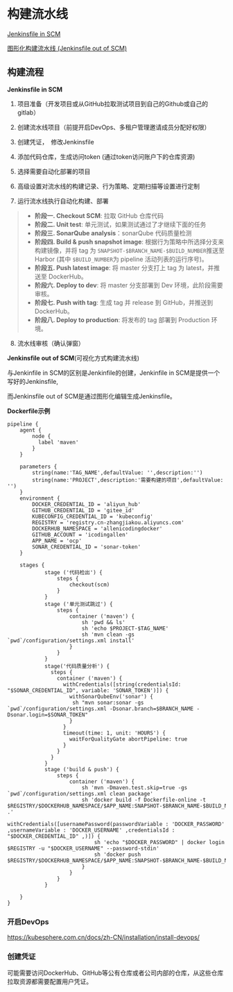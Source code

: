 # 构建流水线

[Jenkinsfile in SCM](https://kubesphere.com.cn/docs/zh-CN/quick-start/devops-online/)

[图形化构建流水线 (Jenkinsfile out of SCM)](https://kubesphere.com.cn/docs/zh-CN/quick-start/jenkinsfile-out-of-scm/)

## 构建流程

**Jenkinsfile in SCM**

1) 项目准备（开发项目或从GitHub拉取测试项目到自己的Github或自己的gitlab）

2) 创建流水线项目（前提开启DevOps、多租户管理邀请成员分配好权限）

3) 创建凭证，　修改Jenkinsfile

4) 添加代码仓库，生成访问token (通过token访问账户下的仓库资源)

5) 选择需要自动化部署的项目

6) 高级设置对流水线的构建记录、行为策略、定期扫描等设置进行定制

7) 运行流水线执行自动化构建、部署

> - **阶段一. Checkout SCM**: 拉取 GitHub 仓库代码
> - **阶段二. Unit test**: 单元测试，如果测试通过了才继续下面的任务
> - **阶段三. SonarQube analysis**：sonarQube 代码质量检测
> - **阶段四. Build & push snapshot image**: 根据行为策略中所选择分支来构建镜像，并将 tag 为 `SNAPSHOT-$BRANCH_NAME-$BUILD_NUMBER`推送至 Harbor (其中 `$BUILD_NUMBER`为 pipeline 活动列表的运行序号)。
> - **阶段五. Push latest image**: 将 master 分支打上 tag 为 latest，并推送至 DockerHub。
> - **阶段六. Deploy to dev**: 将 master 分支部署到 Dev 环境，此阶段需要审核。
> - **阶段七. Push with tag**: 生成 tag 并 release 到 GitHub，并推送到 DockerHub。
> - **阶段八. Deploy to production**: 将发布的 tag 部署到 Production 环境。

8) 流水线审核（确认弹窗）

**Jenkinsfile out of SCM**(可视化方式构建流水线)

与Jenkinfile in SCM的区别是Jenkinfile的创建，Jenkinfile in SCM是提供一个写好的Jenkinsfile,

而Jenkinsfile out of SCM是通过图形化编辑生成Jenkinsfile。

**Dockerfile示例**

```
pipeline {
    agent {
        node {
          label 'maven'
        }
    }

    parameters {
        string(name:'TAG_NAME',defaultValue: '',description:'')
        string(name:'PROJECT',description:'需要构建的项目',defaultValue: '')
    }
    environment {
        DOCKER_CREDENTIAL_ID = 'aliyun_hub'
        GITHUB_CREDENTIAL_ID = 'gitee_id'
        KUBECONFIG_CREDENTIAL_ID = 'kubeconfig'
        REGISTRY = 'registry.cn-zhangjiakou.aliyuncs.com'
        DOCKERHUB_NAMESPACE = 'allenicodingdocker'
        GITHUB_ACCOUNT = 'icodingallen'
        APP_NAME = 'ocp'
        SONAR_CREDENTIAL_ID = 'sonar-token'
    }

    stages {
            stage ('代码检出') {
                steps {
                    checkout(scm)
                }
            }
            stage ('单元测试跳过') {
                steps {
                    container ('maven') {
                        sh 'pwd && ls'
                        sh 'echo $PROJECT-$TAG_NAME'
                        sh 'mvn clean -gs `pwd`/configuration/settings.xml install'
                    }
                }
            }
            stage('代码质量分析') {
              steps {
                container ('maven') {
                  withCredentials([string(credentialsId: "$SONAR_CREDENTIAL_ID", variable: 'SONAR_TOKEN')]) {
                    withSonarQubeEnv('sonar') {
                     sh "mvn sonar:sonar -gs `pwd`/configuration/settings.xml -Dsonar.branch=$BRANCH_NAME -Dsonar.login=$SONAR_TOKEN"
                    }
                  }
                  timeout(time: 1, unit: 'HOURS') {
                    waitForQualityGate abortPipeline: true
                  }
                }
              }
            }
            stage ('build & push') {
                steps {
                    container ('maven') {
                        sh 'mvn -Dmaven.test.skip=true -gs `pwd`/configuration/settings.xml clean package'
                        sh 'docker build -f Dockerfile-online -t $REGISTRY/$DOCKERHUB_NAMESPACE/$APP_NAME:SNAPSHOT-$BRANCH_NAME-$BUILD_NUMBER .'
                        withCredentials([usernamePassword(passwordVariable : 'DOCKER_PASSWORD' ,usernameVariable : 'DOCKER_USERNAME' ,credentialsId : "$DOCKER_CREDENTIAL_ID" ,)]) {
                            sh 'echo "$DOCKER_PASSWORD" | docker login $REGISTRY -u "$DOCKER_USERNAME" --password-stdin'
                            sh 'docker push  $REGISTRY/$DOCKERHUB_NAMESPACE/$APP_NAME:SNAPSHOT-$BRANCH_NAME-$BUILD_NUMBER'
                        }
                    }
                }
            }

    }
}
```



### 开启DevOps

https://kubesphere.com.cn/docs/zh-CN/installation/install-devops/

### 创建凭证

可能需要访问DockerHub、GitHub等公有仓库或者公司内部的仓库，从这些仓库拉取资源都需要配置用户凭证。

